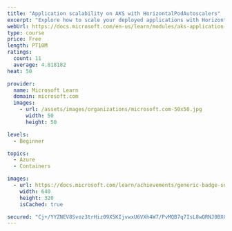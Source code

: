 ```yaml
---
title: "Application scalability on AKS with HorizontalPodAutoscalers"
excerpt: "Explore how to scale your deployed applications with HorizontalPodAutoscalers in AKS."
webUrl: https://docs.microsoft.com/en-us/learn/modules/aks-application-autoscaling-native/
type: course
price: Free
length: PT10M
ratings:
  count: 11
  average: 4.818182
heat: 50

provider:
  name: Microsoft Learn
  domain: microsoft.com
  images:
    - url: /assets/images/organizations/microsoft.com-50x50.jpg
      width: 50
      height: 50

levels:
  - Beginner

topics:
  - Azure
  - Containers

images:
  - url: https://docs.microsoft.com/learn/achievements/generic-badge-social.png
    width: 640
    height: 320
    isCached: true

secured: "Cj+/YYZNEV8Svoz3trHiz09X5KIjvwxU6VXh4W7/PvMQB7q7IsL8wQRNJ0BX0uNVRoUBn+k5KhSUaQBfkYBIqXShq31Uhl/JCCSh+E3Qy9DW8x9KZIfEACRboeVSbVha5IoUH4a16n5jJecl8+AQqfcN93zI1Vqq6r+74ftjeYm9M4LFjH61esn6pxC0LWXnXVHVgLfAb6k1gNFsZ6cAsZp0ELSSs//wC9ailXmyUfkGe6UmemfG7UcirHt0usCH3wN70pHjzJqiK53pPP/hgc6xfnaLZ7eQfmOKiMrKErkdT0mlRfplY3c4hGQj71vvOh2fb6AiGGI32c4zf3ky/KmwxqxS5nrXHwITotoiDvAJ+La3j9PkTfBrBdC45F/TDHfmPgVcexSbzQhQ0LUQAdokmiCDrLxR78wBNZZYfoM=;C3bmmtTNGvUHsGyOLeAfMQ=="
---
```


